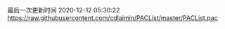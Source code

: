 最后一次更新时间 2020-12-12 05:30:22
https://raw.githubusercontent.com/cdlaimin/PACList/master/PACList.pac

